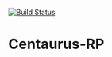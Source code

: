 [![Build Status](https://travis-ci.org/Centaurus-RP/Centaurus-RP.svg?branch=master)](https://travis-ci.org/Centaurus-RP/Centaurus-RP)
# Centaurus-RP
